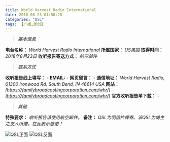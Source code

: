 ```yaml
---
title: World Harvest Radio International
date: 2018-08-23 01:50:28
categories: "QSL"
tags:  [广播,原创]
---
```

> ***基本信息***

**电台名称：** *World Harvest Radio International*
**所属国家：** *US美国*
**取得时间：** *2018年8月23日*
**收听报告寄送方式：** *航空邮件*

<!--more-->

> ***联系方式***

**收听报告线上填写：** *-*
**EMAIL:** *-*
**网页留言：** *-*
**通信地址：** *World Harvest Radio, 61300 Ironwood Rd, South Bend, IN 46614 USA*
**网站：** *[https://familybroadcastingcorporation.com/whr/](https://familybroadcastingcorporation.com/whr/)*
**官方收听报告单下载：** *-*

> ***其他***

**特殊要求：** *收听报告请使用航空邮件。*
**备注：** *QSL为明信片裸寄。该QSL为博主之友人所赠，在此表示感谢！*

![QSL正面](https://c.ibcl.us/QSL-WHRI_20180823/1.jpg "QSL正面")
![QSL反面](https://c.ibcl.us/QSL-WHRI_20180823/2.jpg "QSL反面")